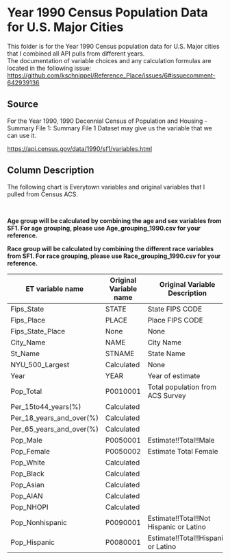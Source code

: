 # Year 1990 Census Population Data for U.S. Major Cities

This folder is for the Year 1990 Census population data for U.S. Major cities that I combined all API pulls from different years.
<Br>
 The documentation of variable choices and any calculation formulas are located in the following issue:
https://github.com/kschnippel/Reference_Place/issues/6#issuecomment-642939136


## Source
For the Year 1990, 1990 Decennial Census of Population and Housing - Summary File 1: Summary File 1 Dataset may give us the variable that we can use it.

https://api.census.gov/data/1990/sf1/variables.html

## Column Description

The following chart is Everytown variables and original variables that I pulled from Census ACS.

<br>

**Age group will be calculated by combining the age and sex variables from SF1. For age grouping, please use Age_grouping_1990.csv for your reference.**
<br>

**Race group will be calculated by combining the different race variables from SF1. For race grouping, please use Race_grouping_1990.csv for your reference.** 
<Br>

ET variable name | Original Variable name | Original Variable Description
-- | -- | --
Fips_State | STATE | State FIPS CODE
Fips_Place | PLACE | Place FIPS CODE
Fips_State_Place | None | None
City_Name | NAME | City Name
St_Name | STNAME | State Name
NYU_500_Largest | Calculated | None
Year | YEAR | Year of estimate
Pop_Total | P0010001 | Total population from ACS Survey
Per_15to44_years(%) | Calculated |  
Per_18_years_and_over(%) | Calculated |  
Per_65_years_and_over(%) | Calculated |  
Pop_Male | P0050001 | Estimate!!Total!!Male
Pop_Female | P0050002 | Estimate Total Female
Pop_White | Calculated |  
Pop_Black | Calculated |  
Pop_Asian | Calculated |  
Pop_AIAN | Calculated |  
Pop_NHOPI | Calculated |  
Pop_Nonhispanic | P0090001 | Estimate!!Total!!Not Hispanic or Latino
Pop_Hispanic | P0080001 | Estimate!!Total!!Hispanic or Latino

